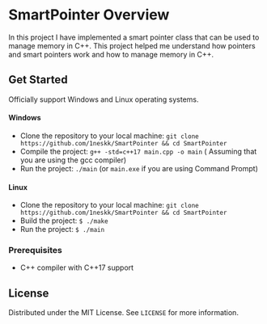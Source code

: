 # SmartPointer Overview

In this project I have implemented a smart pointer class that can be used to manage memory in C++. This project helped me understand how pointers and smart pointers work and how to manage memory in C++.

## Get Started
Officially support Windows and Linux operating systems.

#### Windows
* Clone the repository to your local machine: `git clone https://github.com/1neskk/SmartPointer && cd SmartPointer`
* Compile the project: `g++ -std=c++17 main.cpp -o main` ( Assuming that you are using the gcc compiler)
* Run the project: `./main` (or `main.exe` if you are using Command Prompt)

#### Linux
* Clone the repository to your local machine: `git clone https://github.com/1neskk/SmartPointer && cd SmartPointer`
* Build the project: `$ ./make`
* Run the project: `$ ./main`

### Prerequisites
* C++ compiler with C++17 support

## License
Distributed under the MIT License. See `LICENSE` for more information.
